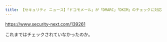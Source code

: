 ```yaml
---
title: 【セキュリティ ニュース】「ドコモメール」が「DMARC」「DKIM」のチェックに対応（1ページ目 / 全1ページ）：Security NEXT
---
```


https://www.security-next.com/139261

これまではチェックされていなかったのか。

